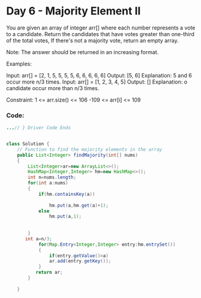 # Day 6 - Majority Element II

You are given an array of integer arr[] where each number represents a vote to a candidate. Return the candidates that have votes greater than one-third of the total votes, If there's not a majority vote, return an empty array. 

Note: The answer should be returned in an increasing format.

Examples:

Input: arr[] = [2, 1, 5, 5, 5, 5, 6, 6, 6, 6, 6]
Output: [5, 6]
Explanation: 5 and 6 occur more n/3 times.
Input: arr[] = [1, 2, 3, 4, 5]
Output: []
Explanation: o candidate occur more than n/3 times.

Constraint:
1 <= arr.size() <= 106
-109 <= arr[i] <= 109

### Code:
```java
...// } Driver Code Ends


class Solution {
    // Function to find the majority elements in the array
    public List<Integer> findMajority(int[] nums) 
    {
        List<Integer>ar=new ArrayList<>();
        HashMap<Integer,Integer> hm=new HashMap<>();
        int n=nums.length;
        for(int a:nums)
        {
            if(hm.containsKey(a))
            
                hm.put(a,hm.get(a)+1);
            else
                hm.put(a,1);
            
             
        }
       int a=n/3;
            for(Map.Entry<Integer,Integer> entry:hm.entrySet())
            {
                if(entry.getValue()>a)
                ar.add(entry.getKey());
            }
           return ar;
        }
 
    }



```